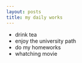 ```yaml
---
layout: posts
title: my daily works
---
```


- drink tea
- enjoy the university path
- do my homeworks
- whatching movie